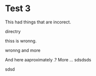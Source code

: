 
# Test 3


This had things that are incorect.

directry

thiss is wronng.

wronng and more

And here aaproximately .? More ...
sdsdsds

sdsd